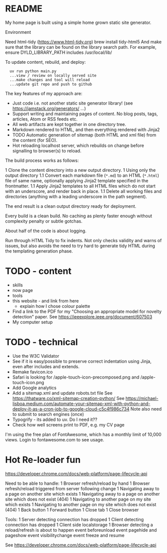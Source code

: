# README

My home page is built using a simple home grown static site generator.

Environment

Need html-tidy (https://www.html-tidy.org)
brew install tidy-html5
And make sure that the library can be found on the library search path.
For example, ensure DYLD_LIBRARY_PATH includes /usr/local/lib/

To update content, rebuild, and deploy:
```
  uv run python main.py
  ...view / review on locally served site
  ...make changes and tool will reload
  ...update git repo and push to github
```

The key features of my approach are:

* Just code i.e. not another static site generator library! (see https://jamstack.org/generators/ ...)
* Support writing and maintaining pages of content. No blog posts, tags, articles, Atom or RSS feeds etc.
* All web artifacts are kept together in one directory tree.
* Markdown rendered to HTML, and then everything rendered with Jinja2
* TODO Automatic generation of sitemap (both HTML and xml file) from the content (for SEO).
* Hot reloading localhost server, which rebuilds on change before signalling to browser(s) to reload.

The build process works as follows:

1 Clone the content directory into a new output directory.
1 Using only the output directory
1.1 Convert each markdown file (`*.md`) to an HTML (`*.html`) file of same name, optionally applying Jinja2 template specified in the frontmatter.
1.1 Apply Jinja2 templates to all HTML files which do not start with an underscore, and render back in place.
1.1 Delete all working files and directories (anything with a leading underscore in the path segment).

The end result is a clean output directory ready for deployment.

Every build is a clean build. No caching as plenty faster enough without complexity penalty or subtle gotchas.

About half of the code is about logging.

Run through HTML Tidy to fix indents. Not only checks validity and warns of issues, but also avoids the need to try hard to generate tidy HTML during the templating generation phase.

# TODO - content

* skills
* now page
* tools
* this website - and link from here
  * explain how I chose colour palette
* Find a link to the PDF for my "Choosing an appropriate model for novelty detection" paper.
  See https://ieeexplore.ieee.org/document/607503
* My computer setup


# TODO - technical

* Use the W3C Validator
* See if it is easy/possible to preserve correct indentation using Jinja, even after includes and extends.
* Remake favicon.ico
* Safari is looking for /apple-touch-icon-precomposed.png and /apple-touch-icon.png
* Add Google analytics
* Add a sitemap.xml and update robots.txt file
  See https://thatware.co/xml-sitemap-creation-python/
  See https://michael-lisboa.medium.com/automate-your-sitemap-xml-with-python-and-deploy-it-as-a-cron-job-to-google-cloud-c5c4f986c734
  Note also need to submit to search engines (once)
* Typogrify - its added to uv. Do I need it??
* Check how well screens print to PDF, e.g. my CV page


I'm using the free plan of FontAwesome, which has a monthly limit of 10,000 views. Login to fontawesome.com to see usage.



# Hot Re-loader fun

https://developer.chrome.com/docs/web-platform/page-lifecycle-api

Need to be able to handle:
1 Browser refresh/reload by hand
1 Browser refresh/reload triggered from server following change
1 Navigating away to a page on another site which exists
1 Navigating away to a page on another site which does not exist (404)
1 Navigating to another page on my site which exists
1 Navigating to another page on my site which does not exist (404)
1 Back button
1 Forward button
1 Close tab
1 Close browser

Tools:
1 Server detecting connection has dropped
1 Client detecting connection has dropped
1 Client side localstorage
1 Browser detecting a reload/refresh is about to happen
  event beforeunload
  event pagehide and pageshow
  event visibilitychange
  event freeze and resume

See https://developer.chrome.com/docs/web-platform/page-lifecycle-api
